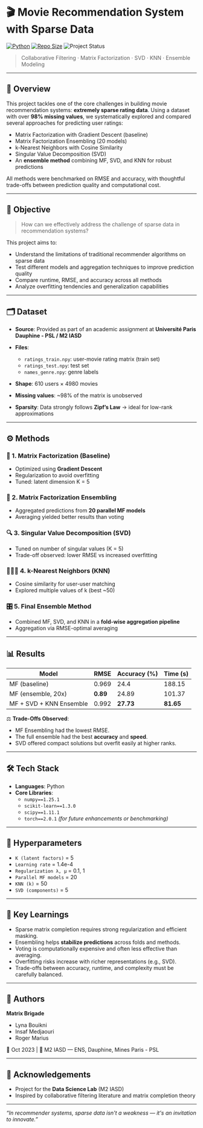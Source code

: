 # 🎬 Movie Recommendation System with Sparse Data

[![Python](https://img.shields.io/badge/Python-3.11-blue.svg)](https://www.python.org/)
[![Repo Size](https://img.shields.io/github/repo-size/LynaBouikni/Movie-Recommendation-System-with-Sparse-Data.svg)](https://github.com/LynaBouikni/Movie-Recommendation-System-with-Sparse-Data)
![Project Status](https://img.shields.io/badge/Status-Complete-brightgreen)

> Collaborative Filtering · Matrix Factorization · SVD · KNN · Ensemble Modeling


---

## 📌 Overview

This project tackles one of the core challenges in building movie recommendation systems: **extremely sparse rating data**. Using a dataset with over **98% missing values**, we systematically explored and compared several approaches for predicting user ratings:

- Matrix Factorization with Gradient Descent (baseline)
- Matrix Factorization Ensembling (20 models)
- k-Nearest Neighbors with Cosine Similarity
- Singular Value Decomposition (SVD)
- An **ensemble method** combining MF, SVD, and KNN for robust predictions

All methods were benchmarked on RMSE and accuracy, with thoughtful trade-offs between prediction quality and computational cost.

---

## 🎯 Objective

> How can we effectively address the challenge of sparse data in recommendation systems?

This project aims to:

- Understand the limitations of traditional recommender algorithms on sparse data  
- Test different models and aggregation techniques to improve prediction quality  
- Compare runtime, RMSE, and accuracy across all methods  
- Analyze overfitting tendencies and generalization capabilities  

---

## 🗂 Dataset

- **Source**: Provided as part of an academic assignment at **Université Paris Dauphine - PSL / M2 IASD**
- **Files**:
  - `ratings_train.npy`: user-movie rating matrix (train set)
  - `ratings_test.npy`: test set
  - `names_genre.npy`: genre labels

- **Shape**: 610 users × 4980 movies  
- **Missing values**: ~98% of the matrix is unobserved  
- **Sparsity**: Data strongly follows **Zipf’s Law** → ideal for low-rank approximations

---

## ⚙️ Methods

### 🧩 1. Matrix Factorization (Baseline)
- Optimized using **Gradient Descent**  
- Regularization to avoid overfitting  
- Tuned: latent dimension K = 5

### 🧪 2. Matrix Factorization Ensembling
- Aggregated predictions from **20 parallel MF models**  
- Averaging yielded better results than voting

### 🔍 3. Singular Value Decomposition (SVD)
- Tuned on number of singular values (K = 5)  
- Trade-off observed: lower RMSE vs increased overfitting

### 🧑‍🤝‍🧑 4. k-Nearest Neighbors (KNN)
- Cosine similarity for user-user matching  
- Explored multiple values of k (best ~50)

### 🎛️ 5. Final Ensemble Method
- Combined MF, SVD, and KNN in a **fold-wise aggregation pipeline**  
- Aggregation via RMSE-optimal averaging

---

## 📊 Results

| Model                    | RMSE   | Accuracy (%) | Time (s) |
|--------------------------|--------|---------------|----------|
| MF (baseline)            | 0.969  | 24.4          | 188.15   |
| MF (ensemble, 20x)       | **0.89** | 24.89         | 101.37   |
| MF + SVD + KNN Ensemble  | 0.992  | **27.73**     | **81.65**|

⚖️ **Trade-Offs Observed**:

- MF Ensembling had the lowest RMSE.  
- The full ensemble had the best **accuracy** and **speed**.  
- SVD offered compact solutions but overfit easily at higher ranks.

---

## 🛠 Tech Stack

- **Languages**: Python  
- **Core Libraries**:
  - `numpy==1.25.1`
  - `scikit-learn==1.3.0`
  - `scipy==1.11.1`
  - `torch==2.0.1` *(for future enhancements or benchmarking)*

---

## 🧾 Hyperparameters

- `K (latent factors)` = 5  
- `Learning rate` = 1.4e-4  
- `Regularization λ, μ` = 0.1, 1  
- `Parallel MF models` = 20  
- `KNN (k)` = 50  
- `SVD (components)` = 5  

---

## 🧠 Key Learnings

- Sparse matrix completion requires strong regularization and efficient masking.  
- Ensembling helps **stabilize predictions** across folds and methods.  
- Voting is computationally expensive and often less effective than averaging.  
- Overfitting risks increase with richer representations (e.g., SVD).  
- Trade-offs between accuracy, runtime, and complexity must be carefully balanced.

---

## 👥 Authors

**Matrix Brigade**  
- Lyna Bouikni  
- Insaf Medjaouri  
- Roger Marius  

📅 Oct 2023 | 🏫 M2 IASD — ENS, Dauphine, Mines Paris - PSL

---

## 🤝 Acknowledgements

- Project for the **Data Science Lab** (M2 IASD)  
- Inspired by collaborative filtering literature and matrix completion theory

---

_“In recommender systems, sparse data isn't a weakness — it's an invitation to innovate.”_
